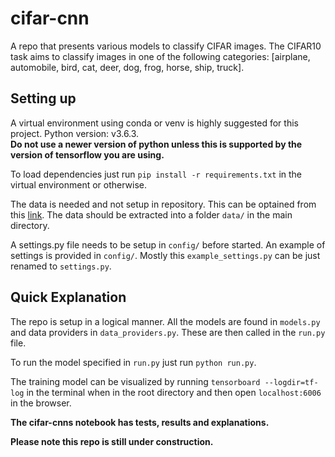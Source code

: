 # cifar-cnn

A repo that presents various models to classify CIFAR images. 
The CIFAR10 task aims to classify images in one of the following categories: [airplane, automobile, bird, cat, deer, dog, frog, horse, ship, truck].

## Setting up
A virtual environment using conda or venv is highly suggested for this project.
Python version: v3.6.3. <br>
__Do not use a newer version of python unless this is supported by the version of tensorflow you are using.__ <br>

To load dependencies just run `pip install -r requirements.txt` in the virtual environment or otherwise.

The data is needed and not setup in repository. This can be optained from this <a href="https://www.cs.toronto.edu/~kriz/cifar.html">link</a>.
The data should be extracted into a folder `data/` in the main directory.

A settings.py file needs to be setup in `config/` before started. An example of settings is provided in `config/`. Mostly this `example_settings.py` can be just renamed to `settings.py`.

## Quick Explanation

The repo is setup in a logical manner. All the models are found in `models.py` and data providers in `data_providers.py`. These are then called in the `run.py` file. 

To run the model specified in `run.py` just run `python run.py`.

The training model can be visualized by running `tensorboard --logdir=tf-log` in the terminal when in the root directory and then open `localhost:6006` in the browser.

__The cifar-cnns notebook has tests, results and explanations.__

__Please note this repo is still under construction.__

